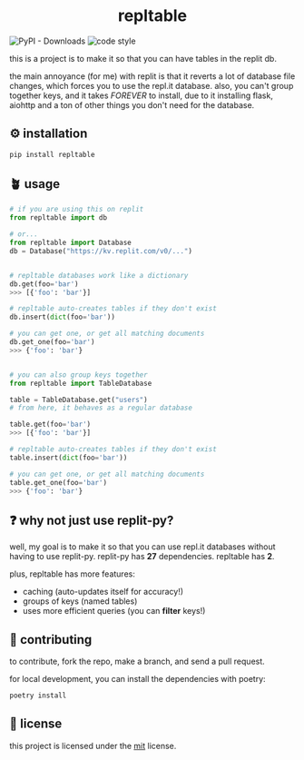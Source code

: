 <center>
    <h1>repltable</h1>
</center>

![PyPI - Downloads](https://img.shields.io/pypi/dm/repltable?style=for-the-badge)
![code style](https://img.shields.io/badge/code%20style-black-black?style=for-the-badge&logo=python)

this is a project is to make it so that you can have tables in the replit db.

the main annoyance (for me) with replit is that it reverts a lot of database file changes, which forces you to use the repl.it database. also, you can't group together keys, and it takes *FOREVER* to install, due to it installing flask, aiohttp and a ton of other things you don't need for the database.

## ⚙️ installation 
```bash
pip install repltable
```

## 🪴 usage
```python
# if you are using this on replit
from repltable import db

# or...
from repltable import Database
db = Database("https://kv.replit.com/v0/...")


# repltable databases work like a dictionary
db.get(foo='bar')
>>> [{'foo': 'bar'}]

# repltable auto-creates tables if they don't exist
db.insert(dict(foo='bar'))

# you can get one, or get all matching documents
db.get_one(foo='bar')
>>> {'foo': 'bar'}


# you can also group keys together
from repltable import TableDatabase

table = TableDatabase.get("users")
# from here, it behaves as a regular database

table.get(foo='bar')
>>> [{'foo': 'bar'}]

# repltable auto-creates tables if they don't exist
table.insert(dict(foo='bar'))

# you can get one, or get all matching documents
table.get_one(foo='bar')
>>> {'foo': 'bar'}
```
## ❓ why not just use replit-py?
well, my goal is to make it so that you can use repl.it databases without having to use replit-py. replit-py has **27** dependencies. repltable has **2**.

plus, repltable has more features:
- caching (auto-updates itself for accuracy!)
- groups of keys (named tables)
- uses more efficient queries (you can **filter** keys!)


## 👥 contributing
to contribute, fork the repo, make a branch, and send a pull request.

for local development, you can install the dependencies with poetry:
```bash
poetry install
```

## 📜 license
this project is licensed under the [mit](https://choosealicense.com/licenses/mit/) license.
